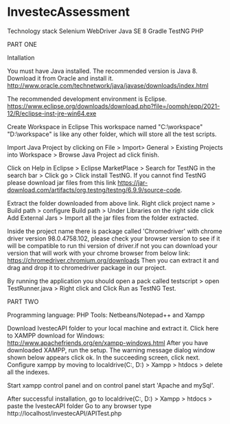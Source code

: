 # InvestecAssessment
Technology stack
Selenium WebDriver
Java SE 8
Gradle
TestNG
PHP

PART ONE

Intallation

You must have Java installed. The recommended version is Java 8. Download it from Oracle and install it.
http://www.oracle.com/technetwork/java/javase/downloads/index.html

The recommended development environment is Eclipse.
https://www.eclipse.org/downloads/download.php?file=/oomph/epp/2021-12/R/eclipse-inst-jre-win64.exe 

Create Workspace in Eclipse
This workspace named "C:\workspace" "D:\workspace" is like any other folder, which will store all the test scripts.

Import Java Project by clicking on File > Import> General > Existing Projects into Workspace > Browse Java Project ad click finish.

Click on Help in Eclipse > Eclipse MarketPlace > Search for TestNG in the search bar > Click go > Click install TestNG.
If you cannot find TestNG please download jar files from this link https://jar-download.com/artifacts/org.testng/testng/6.9.9/source-code.

Extract the folder downloaded from above link.
Right click project name > Build path > configure Build path > Under Libraries on the right side click Add External Jars > Import all the jar files from the folder extracted.

Inside the project name there is package called 'Chromedriver' with chrome driver version 98.0.4758.102, please check your browser version to see if it will be compatible to run thi version of driver.if not you can download your version that will work with your chrome browser from below link:
https://chromedriver.chromium.org/downloads
Then you can extract it and drag and drop it to chromedriver package in our project.

By running the application you should open a pack called testscript > open TestRunner.java > Right click and Click Run as TestNG Test.

PART TWO

Programming language: PHP
Tools: Netbeans/Notepad++ and Xampp

Download IvestecAPI folder to your local machine and extract it.
Click here to XAMPP download for Windows: http://www.apachefriends.org/en/xampp-windows.html
After you have downloaded XAMPP, run the setup. The warning message dialog window shown below appears click ok.
In the succeeding screen, click next.
Configure xampp by moving to localdrive(C:, D:) > Xampp > htdocs > delete all the indexes.

Start xampp control panel and on control panel start 'Apache and mySql'.

After successful installation, go to localdrive(C:, D:) > Xampp > htdocs > paste the IvestecAPI folder
Go to any browser type http://localhost/investecAPI/APITest.php

